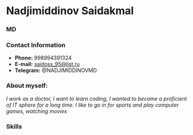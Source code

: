 # Nadjimiddinov Saidakmal 
### MD
### Contact Information
+ __Phone:__ 998994391324
+ __E-mail:__ saidoss_95@list.ru
+ __Telegram:__ @NADJIMIDDINOVMD
### About myself:
_I work as a doctor, I want to learn coding, I wanted to become a proficient of IT sphere for a long time. I like to go in for sports and play computer games, watching movies_
### Skills